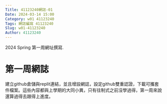 ```yaml
---
Title: 41123240網誌-01
Date: 2024-03-14 15:00
Category: w01 41123240
Tags: 網誌編寫 41123240
Slug: w01-41123240
Author: 41123240
---
```


2024 Spring 第一周網址撰寫.

<!-- PELICAN_END_SUMMARY -->

# 第一周網誌
建立github倉儲與replit連結，並且增設網誌，設定github雙重認證，下載可攜套件檔案。這些內容都與上學期的大同小異，只有往制式之前沒學過得，第一周來說還算過得去跟得上進度。